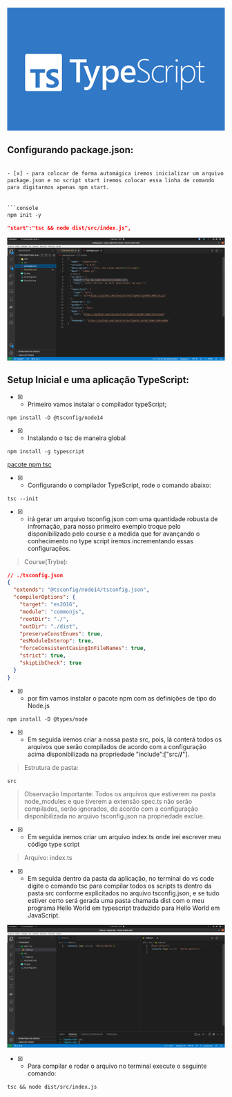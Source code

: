 ![Tux, the Linux mascot](/ts.png)

## Configurando package.json:
```

- [x] - para colocar de forma automágica iremos inicializar um arquivo package.json e no script start iremos colocar essa linha de comando para digitarmos apenas npm start.


```console 
npm init -y
```

```json
"start":"tsc && node dist/src/index.js",
```

![package.json](/package.png  )

## Setup Inicial e uma aplicação TypeScript:

- [x] - Primeiro vamos instalar o compilador typeScript;

```console
npm install -D @tsconfig/node14
```

- [x] - Instalando o tsc de maneira global 

```console
npm install -g typescript
```

[pacote npm tsc ](https://www.npmjs.com/package/typescript)

- [x] - Configurando o compilador TypeScript, rode o comando abaixo:

```console 
tsc --init 
```


- [x] - irá gerar um arquivo tsconfig.json com uma quantidade robusta de infromação, para nosso primeiro exemplo troque pelo disponibilizado pelo course e a medida que for avançando o conhecimento no type script iremos incrementando essas configuraçẽos.

> Course(Trybe):

```json
// ./tsconfig.json
{
  "extends": "@tsconfig/node14/tsconfig.json",
  "compilerOptions": {
    "target": "es2016",                                 
    "module": "commonjs",
    "rootDir": "./",
    "outDir": "./dist",
    "preserveConstEnums": true,
    "esModuleInterop": true,
    "forceConsistentCasingInFileNames": true,
    "strict": true,
    "skipLibCheck": true
  }
}
```

- [x] - por fim vamos instalar o pacote npm com as definições de tipo do Node.js

```console 
npm install -D @types/node
```

- [x] - Em seguida iremos criar a nossa pasta src, pois, lá conterá todos os arquivos que serão compilados de acordo com a configuração acima disponibilizada na propriedade "include":["src/**/**"].

> Estrutura de pasta:

```console
src
```


> Observação Importante: Todos os arquivos que estiverem na pasta node_modules e que tiverem a extensão spec.ts não serão compilados, serão ignorados, de acordo com a configuração disponibilizada no arquivo tsconfig.json na propriedade exclue.

- [x] - Em seguida iremos criar um arquivo index.ts onde irei escrever meu código type script

> Arquivo: index.ts

- [x] - Em seguida dentro da pasta da aplicação, no terminal do vs code digite o comando tsc para compilar todos os scripts ts dentro da pasta src conforme explicitados no arquivo tsconfig.json, e se tudo estiver certo será gerada uma pasta chamada dist com o meu programa Hello World em typescript traduzido para Hello World em JavaScript.

![Tux, the Linux mascot](/tsparajs.png  )

- [x] - Para compilar e rodar o arquivo no terminal execute o seguinte comando:

```console 
tsc && node dist/src/index.js
